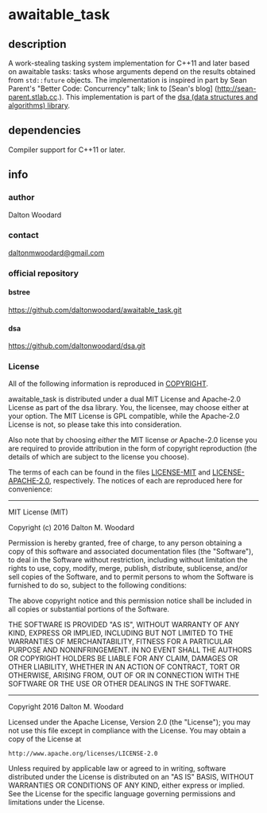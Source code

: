 awaitable_task
==============

## description

A work-stealing tasking system implementation for C++11 and later based on
awaitable tasks: tasks whose arguments depend on the results obtained from
`std::future` objects. The implementation is inspired in part by Sean Parent's
"Better Code: Concurrency" talk; link to [Sean's blog]
(http://sean-parent.stlab.cc.). This implementation is part of the [dsa (data
structures and algorithms) library](https://github.com/daltonwoodard/dsa.git).

## dependencies

Compiler support for C++11 or later.

## info

### author

Dalton Woodard

### contact

daltonmwoodard@gmail.com

### official repository

#### bstree

https://github.com/daltonwoodard/awaitable_task.git

#### dsa

https://github.com/daltonwoodard/dsa.git

### License

All of the following information is reproduced in [COPYRIGHT](COPYRIGHT.txt).

awaitable_task is distributed under a dual MIT License and Apache-2.0 License as
part of the dsa library. You, the licensee, may choose either at your option.
The MIT License is GPL compatible, while the Apache-2.0 License is not, so
please take this into consideration.

Also note that by choosing *either* the MIT license *or* Apache-2.0 license
you are required to provide attribution in the form of copyright reproduction
(the details of which are subject to the license you choose).

The terms of each can be found in the files [LICENSE-MIT](LICENSE-MIT) and
[LICENSE-APACHE-2.0](LICENSE-APACHE-2.0), respectively. The notices of each are
reproduced here for convenience:

---

MIT License (MIT)

Copyright (c) 2016 Dalton M. Woodard

Permission is hereby granted, free of charge, to any person obtaining a copy
of this software and associated documentation files (the "Software"), to deal
in the Software without restriction, including without limitation the rights
to use, copy, modify, merge, publish, distribute, sublicense, and/or sell
copies of the Software, and to permit persons to whom the Software is
furnished to do so, subject to the following conditions:

The above copyright notice and this permission notice shall be included in all
copies or substantial portions of the Software.

THE SOFTWARE IS PROVIDED "AS IS", WITHOUT WARRANTY OF ANY KIND, EXPRESS OR
IMPLIED, INCLUDING BUT NOT LIMITED TO THE WARRANTIES OF MERCHANTABILITY,
FITNESS FOR A PARTICULAR PURPOSE AND NONINFRINGEMENT. IN NO EVENT SHALL THE
AUTHORS OR COPYRIGHT HOLDERS BE LIABLE FOR ANY CLAIM, DAMAGES OR OTHER
LIABILITY, WHETHER IN AN ACTION OF CONTRACT, TORT OR OTHERWISE, ARISING FROM,
OUT OF OR IN CONNECTION WITH THE SOFTWARE OR THE USE OR OTHER DEALINGS IN THE
SOFTWARE.

---

Copyright 2016 Dalton M. Woodard

Licensed under the Apache License, Version 2.0 (the "License");
you may not use this file except in compliance with the License.
You may obtain a copy of the License at

	http://www.apache.org/licenses/LICENSE-2.0

Unless required by applicable law or agreed to in writing, software
distributed under the License is distributed on an "AS IS" BASIS,
WITHOUT WARRANTIES OR CONDITIONS OF ANY KIND, either express or implied.
See the License for the specific language governing permissions and
limitations under the License.
